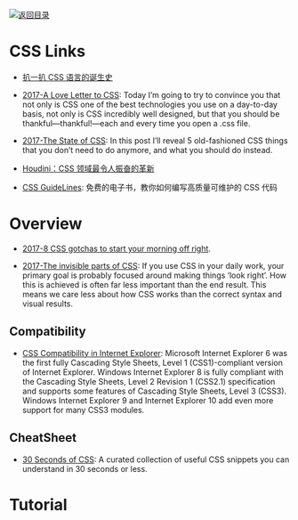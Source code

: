 [![返回目录](https://user-images.githubusercontent.com/5803001/38079637-ff0abcf0-3371-11e8-9b76-ad651620afc7.jpg)](https://github.com/wxyyxc1992/Awesome-Links)

# CSS Links

* [扒一扒 CSS 语言的诞生史](http://qianduan.guru/2016/07/26/The-Languages-Which-Almost-Became-CSS/)

* [2017-A Love Letter to CSS](https://parg.co/biC): Today I’m going to try to convince you that not only is CSS one of the best technologies you use on a day-to-day basis, not only is CSS incredibly well designed, but that you should be thankful—thankful!—each and every time you open a .css file.

* [2017-The State of CSS](https://parg.co/bLZ): In this post I’ll reveal 5 old-fashioned CSS things that you don’t need to do anymore, and what you should do instead.

* [Houdini：CSS 领域最令人振奋的革新](http://qianduan.guru/2016/05/20/houdini/)

* [CSS GuideLines](http://cssguidelin.es/): 免费的电子书，教你如何编写高质量可维护的 CSS 代码

# Overview

* [2017-8 CSS gotchas to start your morning off right](https://parg.co/bhl).

* [2017-The invisible parts of CSS](https://madebymike.com.au/writing/the-invisible-parts-of-CSS/#cascade): If you use CSS in your daily work, your primary goal is probably focused around making things ‘look right’. How this is achieved is often far less important than the end result. This means we care less about how CSS works than the correct syntax and visual results.

## Compatibility

* [CSS Compatibility in Internet Explorer](https://msdn.microsoft.com/en-us/library/hh781508%28v=vs.85%29.aspx): Microsoft Internet Explorer 6 was the first fully Cascading Style Sheets, Level 1 (CSS1)-compliant version of Internet Explorer. Windows Internet Explorer 8 is fully compliant with the Cascading Style Sheets, Level 2 Revision 1 (CSS2.1) specification and supports some features of Cascading Style Sheets, Level 3 (CSS3). Windows Internet Explorer 9 and Internet Explorer 10 add even more support for many CSS3 modules.

## CheatSheet

* [30 Seconds of CSS](https://atomiks.github.io/30-seconds-of-css/): A curated collection of useful CSS snippets you can understand in 30 seconds or less.

# Tutorial
